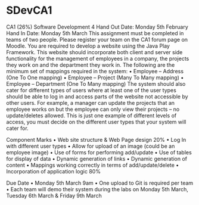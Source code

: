 # SDevCA1

CA1 (26%)
Software Development 4
Hand Out Date: Monday 5th February
Hand In Date: Monday 5th March 
This assignment must be completed in teams of two people.
Please register your team on the CA1 forum page on Moodle.
You are required to develop a website using the Java Play Framework. This website should incorporate both client and server side functionality for the management of employees in a company, the projects they work on and the department they work in. 
The following are the minimum set of mappings required in the system:
•	Employee – Address (One To One mapping)
•	Employee – Project (Many To Many mapping) 
•	Employee – Department (One To Many mapping)
The system should also cater for different types of users where at least one of the user types should be able to log in and access parts of the website not accessible by other users. For example, a manager can update the projects that an employee works on but the employee can only view their projects – no update/deletes allowed. This is just one example of different levels of access, you must decide on the different user types that your system will cater for.

Component	Marks 
•	Web site structure & Web Page design	20%
•	Log In with different user types
•	Allow for upload of an image (could be an employee image)
•	Use of forms for performing add/update
•	Use of tables for display of data
•	Dynamic generation of links
•	Dynamic generation of content
•	Mappings working correctly in terms of add/update/delete
•	Incorporation of application logic 	80%

Due Date
•	Monday 5th March 9am 
•	One upload to Git is required per team
•	Each team will demo their system during the labs on Monday 5th March, Tuesday 6th March & Friday 9th March
